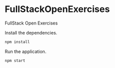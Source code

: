 # FullStackOpenExercises
FullStack Open Exercises

Install the dependencies.

```sh
npm install
```

Run the application.

```sh
npm start
```


